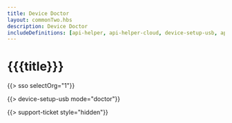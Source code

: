 ```yaml
---
title: Device Doctor
layout: commonTwo.hbs
description: Device Doctor
includeDefinitions: [api-helper, api-helper-cloud, device-setup-usb, api-helper-protobuf, api-helper-usb, api-helper-extras, api-helper-tickets, webdfu, zip]
---
```


# {{{title}}}

{{> sso selectOrg="1"}}

{{> device-setup-usb mode="doctor"}}

{{> support-ticket style="hidden"}}
